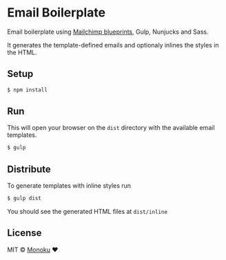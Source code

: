 # Email Boilerplate

Email boilerplate using [Mailchimp blueprints](https://github.com/mailchimp/email-blueprints), 
Gulp, Nunjucks and Sass. 

It generates the template-defined emails and optionaly inlines the styles
in the HTML.

## Setup

```sh
$ npm install
```

## Run

This will open your browser on the `dist` directory with the available email templates.

```sh
$ gulp
```

## Distribute

To generate templates with inline styles run

```sh
$ gulp dist
```

You should see the generated HTML files at `dist/inline`

## License

MIT © [Monoku](http://monoku.com) :heart: